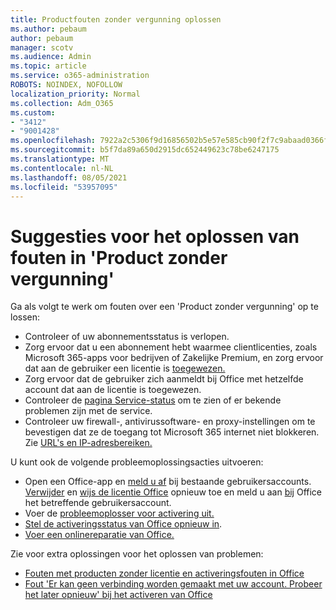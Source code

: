 ```yaml
---
title: Productfouten zonder vergunning oplossen
ms.author: pebaum
author: pebaum
manager: scotv
ms.audience: Admin
ms.topic: article
ms.service: o365-administration
ROBOTS: NOINDEX, NOFOLLOW
localization_priority: Normal
ms.collection: Adm_O365
ms.custom:
- "3412"
- "9001428"
ms.openlocfilehash: 7922a2c5306f9d16856502b5e57e585cb90f2f7c9abaad0366f72ed46de786d5
ms.sourcegitcommit: b5f7da89a650d2915dc652449623c78be6247175
ms.translationtype: MT
ms.contentlocale: nl-NL
ms.lasthandoff: 08/05/2021
ms.locfileid: "53957095"
---
```

# <a name="suggestions-for-solving-unlicensed-product-errors"></a>Suggesties voor het oplossen van fouten in 'Product zonder vergunning'

Ga als volgt te werk om fouten over een 'Product zonder vergunning' op te lossen:

- Controleer of uw abonnementsstatus is verlopen.
- Zorg ervoor dat u een abonnement hebt waarmee clientlicenties, zoals Microsoft 365-apps voor bedrijven of Zakelijke Premium, en zorg ervoor dat aan de gebruiker een licentie is [toegewezen.](https://docs.microsoft.com/microsoft-365/admin/add-users/add-users) 
- Zorg ervoor dat de gebruiker zich aanmeldt bij Office met hetzelfde account dat aan de licentie is toegewezen.
- Controleer de [pagina Service-status](https://docs.microsoft.com/office365/enterprise/view-service-health) om te zien of er bekende problemen zijn met de service.
- Controleer uw firewall-, antivirussoftware- en proxy-instellingen om te bevestigen dat ze de toegang tot Microsoft 365 internet niet blokkeren. Zie [URL's en IP-adresbereiken.](https://docs.microsoft.com/office365/enterprise/urls-and-ip-address-ranges)

U kunt ook de volgende probleemoplossingsacties uitvoeren: 

- Open een Office-app en [meld u af](https://support.office.com/article/5a20dc11-47e9-4b6f-945d-478cb6d92071) bij bestaande gebruikersaccounts. [Verwijder](https://docs.microsoft.com/microsoft-365/admin/manage/remove-licenses-from-users) en [wijs de licentie Office](https://docs.microsoft.com/microsoft-365/admin/manage/assign-licenses-to-users) opnieuw toe en meld u aan [bij](https://support.office.com/article/628ea040-f265-49de-b986-be09c3ebf8a9) Office het betreffende gebruikersaccount.
- Voer de [probleemoplosser voor activering uit.](https://aka.ms/SARA-OfficeActivation-Alchemy)
- [Stel de activeringsstatus van Office opnieuw in](https://docs.microsoft.com/office365/troubleshoot/activation/reset-office-365-proplus-activation-state). 
- [Voer een onlinereparatie van Office.](https://support.office.com/Article/7821d4b6-7c1d-4205-aa0e-a6b40c5bb88b)

Zie voor extra oplossingen voor het oplossen van problemen: 

- [Fouten met producten zonder licentie en activeringsfouten in Office](https://support.office.com/Article/0d23d3c0-c19c-4b2f-9845-5344fedc4380)
- [Fout 'Er kan geen verbinding worden gemaakt met uw account. Probeer het later opnieuw' bij het activeren van Office](https://docs.microsoft.com/office/troubleshoot/activation-installation/issue-when-activate-office-from-office-365)